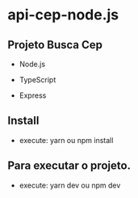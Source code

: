 # api-cep-node.js

## Projeto Busca Cep

- Node.js

- TypeScript

- Express

## Install

- execute: yarn ou npm install

## Para executar o projeto.

- execute: yarn dev ou npm dev
